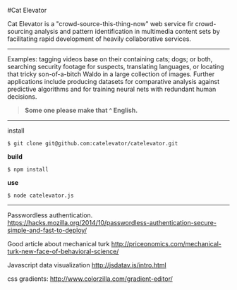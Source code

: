 #Cat Elevator


Cat Elevator is a "crowd-source-this-thing-now" web service fir crowd-sourcing analysis and pattern identification in multimedia content sets by facilitating rapid development of heavily collaborative services.

* * *

Examples: tagging videos base on their containing cats; dogs; or both, searching security footage for suspects, translating languages, or locating that tricky son-of-a-bitch Waldo in a large collection of images. Further applications include producing datasets for comparative analysis against predictive algorithms and for training neural nets with redundant human decisions.

>**Some one please make that ^ English.**

***

install

    $ git clone git@github.com:catelevator/catelevator.git

**build**

    $ npm install

**use**
  
    $ node catelevator.js
  
***



Passwordless authentication.
https://hacks.mozilla.org/2014/10/passwordless-authentication-secure-simple-and-fast-to-deploy/

Good article about mechanical turk
http://priceonomics.com/mechanical-turk-new-face-of-behavioral-science/

Javascript data visualization
http://jsdatav.is/intro.html

css gradients:
http://www.colorzilla.com/gradient-editor/



 
